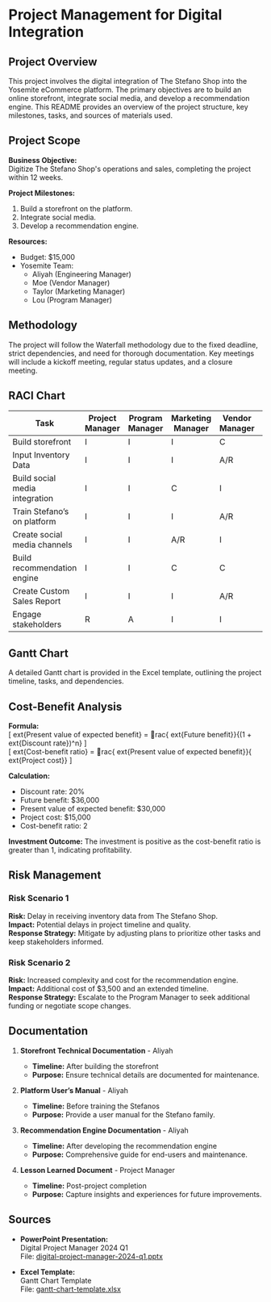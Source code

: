 # Project Management for Digital Integration

## Project Overview

This project involves the digital integration of The Stefano Shop into the Yosemite eCommerce platform. The primary objectives are to build an online storefront, integrate social media, and develop a recommendation engine. This README provides an overview of the project structure, key milestones, tasks, and sources of materials used.

## Project Scope

**Business Objective:**  
Digitize The Stefano Shop's operations and sales, completing the project within 12 weeks.

**Project Milestones:**
1. Build a storefront on the platform.
2. Integrate social media.
3. Develop a recommendation engine.

**Resources:**
- Budget: $15,000
- Yosemite Team: 
  - Aliyah (Engineering Manager)
  - Moe (Vendor Manager)
  - Taylor (Marketing Manager)
  - Lou (Program Manager)

## Methodology

The project will follow the Waterfall methodology due to the fixed deadline, strict dependencies, and need for thorough documentation. Key meetings will include a kickoff meeting, regular status updates, and a closure meeting.

## RACI Chart

| Task                          | Project Manager | Program Manager | Marketing Manager | Vendor Manager | Engineering Manager |
|-------------------------------|-----------------|-----------------|-------------------|----------------|---------------------|
| Build storefront              | I               | I               | I                 | C              | A/R                 |
| Input Inventory Data          | I               | I               | I                 | A/R            | C                   |
| Build social media integration| I               | I               | C                 | I              | A/R                 |
| Train Stefano’s on platform   | I               | I               | I                 | A/R            | C                   |
| Create social media channels  | I               | I               | A/R               | I              | C                   |
| Build recommendation engine   | I               | I               | C                 | C              | A/R                 |
| Create Custom Sales Report    | I               | I               | I                 | A/R            | C                   |
| Engage stakeholders           | R               | A               | I                 | I              | I                   |

## Gantt Chart

A detailed Gantt chart is provided in the Excel template, outlining the project timeline, tasks, and dependencies.

## Cost-Benefit Analysis

**Formula:**  
\[ 	ext{Present value of expected benefit} = rac{	ext{Future benefit}}{(1 + 	ext{Discount rate})^n} \]  
\[ 	ext{Cost-benefit ratio} = rac{	ext{Present value of expected benefit}}{	ext{Project cost}} \]

**Calculation:**  
- Discount rate: 20%
- Future benefit: $36,000
- Present value of expected benefit: $30,000
- Project cost: $15,000
- Cost-benefit ratio: 2

**Investment Outcome:** The investment is positive as the cost-benefit ratio is greater than 1, indicating profitability.

## Risk Management

### Risk Scenario 1
**Risk:** Delay in receiving inventory data from The Stefano Shop.  
**Impact:** Potential delays in project timeline and quality.  
**Response Strategy:** Mitigate by adjusting plans to prioritize other tasks and keep stakeholders informed.

### Risk Scenario 2
**Risk:** Increased complexity and cost for the recommendation engine.  
**Impact:** Additional cost of $3,500 and an extended timeline.  
**Response Strategy:** Escalate to the Program Manager to seek additional funding or negotiate scope changes.

## Documentation

1. **Storefront Technical Documentation** - Aliyah
   - **Timeline:** After building the storefront
   - **Purpose:** Ensure technical details are documented for maintenance.

2. **Platform User’s Manual** - Aliyah
   - **Timeline:** Before training the Stefanos
   - **Purpose:** Provide a user manual for the Stefano family.

3. **Recommendation Engine Documentation** - Aliyah
   - **Timeline:** After developing the recommendation engine
   - **Purpose:** Comprehensive guide for end-users and maintenance.

4. **Lesson Learned Document** - Project Manager
   - **Timeline:** Post-project completion
   - **Purpose:** Capture insights and experiences for future improvements.

## Sources

- **PowerPoint Presentation:**  
  Digital Project Manager 2024 Q1  
  File: [digital-project-manager-2024-q1.pptx](https://video.udacity-data.com/topher/2024/February/65c4ff2f_digital-project-manager-2024-q1/digital-project-manager-2024-q1.pptx)

- **Excel Template:**  
  Gantt Chart Template  
  File: [gantt-chart-template.xlsx](https://video.udacity-data.com/topher/2022/June/62ab815c_gantt-chart-template/gantt-chart-template.xlsx)
